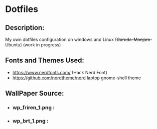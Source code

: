 # Dotfiles
## Description: 
My own dotfiles configuration on windows and Linux (~~Garuda~~-~~Manjaro~~-Ubuntu)
(work in progress)
## Fonts and Themes Used:
- https://www.nerdfonts.com/ (Hack Nerd Font)
- https://github.com/nordtheme/nord laptop gnome-shell theme
## WallPaper Source:
- ### wp_friren_1.png : 
- ### wp_brt_1.png : 
